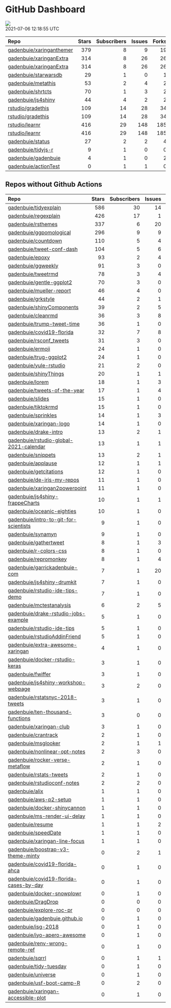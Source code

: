 GitHub Dashboard
================

![](https://github.com/gadenbuie/status/workflows/Render%20Status/badge.svg)  
2021-07-06 12:18:55 UTC

| Repo                                                                    | Stars | Subscribers | Issues | Forks | Status                                                                                                                                                              | Commit                                                                                                                                                                                           |
| :---------------------------------------------------------------------- | ----: | ----------: | -----: | ----: | :------------------------------------------------------------------------------------------------------------------------------------------------------------------ | :----------------------------------------------------------------------------------------------------------------------------------------------------------------------------------------------- |
| [gadenbuie/xaringanthemer](https://github.com/gadenbuie/xaringanthemer) |   379 |           8 |      9 |    19 | [![](https://github.com/gadenbuie/xaringanthemer/workflows/tic/badge.svg)](https://github.com/gadenbuie/xaringanthemer/actions/runs/1003160484)                     | <a href="https://github.com/gadenbuie/xaringanthemer/commit/3a1d9f3467fbeb710fc4ee279ab06316c7868940" title="v0.4.0 (#59)">3a1d9f</a>                                                            |
| [gadenbuie/xaringanExtra](https://github.com/gadenbuie/xaringanExtra)   |   314 |           8 |     26 |    26 | [![](https://github.com/gadenbuie/xaringanExtra/workflows/Commands/badge.svg)](https://github.com/gadenbuie/xaringanExtra/actions/runs/936036185)                   | <a href="https://github.com/gadenbuie/xaringanExtra/commit/5ca5d1c6dd5af0c9bf3d4d94a792b9184351518d" title="Keep sideways panelset tabs on screen with long-scrolling content (#123)">5ca5d1</a> |
| [gadenbuie/xaringanExtra](https://github.com/gadenbuie/xaringanExtra)   |   314 |           8 |     26 |    26 | [![](https://github.com/gadenbuie/xaringanExtra/workflows/tic/badge.svg)](https://github.com/gadenbuie/xaringanExtra/actions/runs/1003147620)                       | <a href="https://github.com/gadenbuie/xaringanExtra/commit/5e2d80bd0c53065cf1c3e55c3f21efb28c44ab5d" title="v0.5.4">5e2d80</a>                                                                   |
| [gadenbuie/starwarsdb](https://github.com/gadenbuie/starwarsdb)         |    29 |           1 |      0 |     1 | [![](https://github.com/gadenbuie/starwarsdb/workflows/tic/badge.svg)](https://github.com/gadenbuie/starwarsdb/actions/runs/1003140704)                             | <a href="https://github.com/gadenbuie/starwarsdb/commit/bb52cb21155b280aa92cdd86de3c1c7b32e816bf" title="[ci] tic::update_tic() and add status update step">bb52cb</a>                           |
| [gadenbuie/metathis](https://github.com/gadenbuie/metathis)             |    53 |           2 |      4 |     2 | [![](https://github.com/gadenbuie/metathis/workflows/tic/badge.svg)](https://github.com/gadenbuie/metathis/actions/runs/999882178)                                  | <a href="https://github.com/gadenbuie/metathis/commit/f253ce2af2615ce86ba15b78123da926b18a6395" title="Hotfix v1.1.1 (#24)">f253ce</a>                                                           |
| [gadenbuie/shrtcts](https://github.com/gadenbuie/shrtcts)               |    70 |           1 |      3 |     2 | [![](https://github.com/gadenbuie/shrtcts/workflows/tic/badge.svg)](https://github.com/gadenbuie/shrtcts/actions/runs/848462154)                                    | <a href="https://github.com/gadenbuie/shrtcts/commit/3a03311a030edff97e906743182b07ede88095a3" title="master -> main && Prefix font awesome icons">3a0331</a>                                    |
| [gadenbuie/js4shiny](https://github.com/gadenbuie/js4shiny)             |    44 |           4 |      2 |     2 | [![](https://github.com/gadenbuie/js4shiny/workflows/tic/badge.svg)](https://github.com/gadenbuie/js4shiny/actions/runs/955868839)                                  | <a href="https://github.com/gadenbuie/js4shiny/commit/29bd23560d8f1c8ff39db08495f8eb6fe44e30bc" title="Prefix font awesome icons">29bd23</a>                                                     |
| [rstudio/gradethis](https://github.com/rstudio/gradethis)               |   109 |          14 |     28 |    34 | [![](https://github.com/rstudio/gradethis/workflows/R-CMD-check/badge.svg)](https://github.com/rstudio/gradethis/actions/runs/969276125)                            | <a href="https://github.com/rstudio/gradethis/commit/b626949267c8e1bb2a261fe4cd1111574171d43a" title="Allow graded() to add additional data to the feedback via ... (#246)">b62694</a>           |
| [rstudio/gradethis](https://github.com/rstudio/gradethis)               |   109 |          14 |     28 |    34 | [![](https://github.com/rstudio/gradethis/workflows/pkgdown/badge.svg)](https://github.com/rstudio/gradethis/actions/runs/969276123)                                | <a href="https://github.com/rstudio/gradethis/commit/b626949267c8e1bb2a261fe4cd1111574171d43a" title="Allow graded() to add additional data to the feedback via ... (#246)">b62694</a>           |
| [rstudio/learnr](https://github.com/rstudio/learnr)                     |   416 |          29 |    148 |   185 | [![](https://github.com/rstudio/learnr/workflows/R-CMD-check/badge.svg)](https://github.com/rstudio/learnr/actions/runs/994688234)                                  | <a href="https://github.com/rstudio/learnr/commit/3931555605a26a8f5918897b62bcacdf991ef8ea" title="Remove support for `-parse-check` chunk">393155</a>                                           |
| [rstudio/learnr](https://github.com/rstudio/learnr)                     |   416 |          29 |    148 |   185 | [![](https://github.com/rstudio/learnr/workflows/Render%20docs/badge.svg)](https://github.com/rstudio/learnr/actions/runs/488970946)                                | <a href="https://github.com/rstudio/learnr/commit/b36e840c338f5840185e6fca4a99c25fa899d57f" title="Optionally reveal (or hide) exercise solution (#470)">b36e84</a>                              |
| [gadenbuie/status](https://github.com/gadenbuie/status)                 |    27 |           2 |      2 |     4 | [![](https://github.com/gadenbuie/status/workflows/Render%20Status/badge.svg)](https://github.com/gadenbuie/status/actions/runs/1004346664)                         | <a href="https://github.com/gadenbuie/status/commit/c05e32010c3536f155b8d0facca2d7b152353447" title="[status] 2021-07-06 04:39:18 UTC">c05e32</a>                                                |
| [gadenbuie/tidyjs-r](https://github.com/gadenbuie/tidyjs-r)             |     9 |           1 |      0 |     0 | [![](https://github.com/gadenbuie/tidyjs-r/workflows/.github/workflows/update-tidyjs.yaml/badge.svg)](https://github.com/gadenbuie/tidyjs-r/actions/runs/999508285) | <a href="https://github.com/gadenbuie/tidyjs-r/commit/6bea56d0424f673769faba258f8b5135d6c3a892" title="v2.4.2">6bea56</a>                                                                        |
| [gadenbuie/gadenbuie](https://github.com/gadenbuie/gadenbuie)           |     4 |           1 |      0 |     2 | [![](https://github.com/gadenbuie/gadenbuie/workflows/Metrics/badge.svg)](https://github.com/gadenbuie/gadenbuie/actions/runs/1004176004)                           | <a href="https://github.com/gadenbuie/gadenbuie/commit/970dc72f9bfa24daeeb9d1d3213ff62c96154c46" title="Update github-metrics.svg - [Skip GitHub Action]">970dc7</a>                             |
| [gadenbuie/actionTest](https://github.com/gadenbuie/actionTest)         |     0 |           1 |      1 |     0 | [![](https://github.com/gadenbuie/actionTest/workflows/Commands/badge.svg)](https://github.com/gadenbuie/actionTest/actions/runs/900346028)                         | <a href="https://github.com/gadenbuie/actionTest/commit/a823d4a36d20ae7992028e8f40b45357880065a1" title="stringify version">a823d4</a>                                                           |

## Repos without Github Actions

| Repo                                                                                                | Stars | Subscribers | Issues | Forks |
| :-------------------------------------------------------------------------------------------------- | ----: | ----------: | -----: | ----: |
| [gadenbuie/tidyexplain](https://github.com/gadenbuie/tidyexplain)                                   |   586 |          30 |     14 |   101 |
| [gadenbuie/regexplain](https://github.com/gadenbuie/regexplain)                                     |   426 |          17 |      1 |    21 |
| [gadenbuie/rsthemes](https://github.com/gadenbuie/rsthemes)                                         |   337 |           6 |     20 |    28 |
| [gadenbuie/ggpomological](https://github.com/gadenbuie/ggpomological)                               |   296 |           9 |      9 |    18 |
| [gadenbuie/countdown](https://github.com/gadenbuie/countdown)                                       |   110 |           5 |      4 |     9 |
| [gadenbuie/tweet-conf-dash](https://github.com/gadenbuie/tweet-conf-dash)                           |   104 |           5 |      6 |    58 |
| [gadenbuie/epoxy](https://github.com/gadenbuie/epoxy)                                               |    93 |           2 |      4 |     3 |
| [gadenbuie/ggweekly](https://github.com/gadenbuie/ggweekly)                                         |    91 |           3 |      0 |     9 |
| [gadenbuie/tweetrmd](https://github.com/gadenbuie/tweetrmd)                                         |    78 |           3 |      4 |     7 |
| [gadenbuie/gentle-ggplot2](https://github.com/gadenbuie/gentle-ggplot2)                             |    70 |           3 |      0 |    13 |
| [gadenbuie/mueller-report](https://github.com/gadenbuie/mueller-report)                             |    46 |           4 |      0 |    26 |
| [gadenbuie/grkstyle](https://github.com/gadenbuie/grkstyle)                                         |    44 |           2 |      1 |     8 |
| [gadenbuie/shinyComponents](https://github.com/gadenbuie/shinyComponents)                           |    39 |           2 |      5 |     4 |
| [gadenbuie/cleanrmd](https://github.com/gadenbuie/cleanrmd)                                         |    36 |           3 |      8 |     1 |
| [gadenbuie/trump-tweet-time](https://github.com/gadenbuie/trump-tweet-time)                         |    36 |           1 |      0 |     0 |
| [gadenbuie/covid19-florida](https://github.com/gadenbuie/covid19-florida)                           |    32 |           7 |      8 |    10 |
| [gadenbuie/rsconf\_tweets](https://github.com/gadenbuie/rsconf_tweets)                              |    31 |           3 |      0 |    13 |
| [gadenbuie/ermoji](https://github.com/gadenbuie/ermoji)                                             |    24 |           1 |      0 |     1 |
| [gadenbuie/trug-ggplot2](https://github.com/gadenbuie/trug-ggplot2)                                 |    24 |           1 |      0 |     6 |
| [gadenbuie/yule-rstudio](https://github.com/gadenbuie/yule-rstudio)                                 |    21 |           2 |      0 |     8 |
| [gadenbuie/shinyThings](https://github.com/gadenbuie/shinyThings)                                   |    20 |           1 |      1 |     3 |
| [gadenbuie/lorem](https://github.com/gadenbuie/lorem)                                               |    18 |           1 |      3 |     2 |
| [gadenbuie/tweets-of-the-year](https://github.com/gadenbuie/tweets-of-the-year)                     |    17 |           1 |      4 |     2 |
| [gadenbuie/slides](https://github.com/gadenbuie/slides)                                             |    15 |           1 |      0 |    11 |
| [gadenbuie/tiktokrmd](https://github.com/gadenbuie/tiktokrmd)                                       |    15 |           1 |      0 |     0 |
| [gadenbuie/sprinkles](https://github.com/gadenbuie/sprinkles)                                       |    14 |           1 |      3 |     0 |
| [gadenbuie/xaringan-logo](https://github.com/gadenbuie/xaringan-logo)                               |    14 |           1 |      0 |    11 |
| [gadenbuie/drake-intro](https://github.com/gadenbuie/drake-intro)                                   |    13 |           2 |      1 |     4 |
| [gadenbuie/rstudio-global-2021-calendar](https://github.com/gadenbuie/rstudio-global-2021-calendar) |    13 |           1 |      1 |     4 |
| [gadenbuie/snippets](https://github.com/gadenbuie/snippets)                                         |    13 |           2 |      1 |     5 |
| [gadenbuie/applause](https://github.com/gadenbuie/applause)                                         |    12 |           1 |      1 |     1 |
| [gadenbuie/getcitations](https://github.com/gadenbuie/getcitations)                                 |    12 |           1 |      0 |     3 |
| [gadenbuie/de-iris-my-repos](https://github.com/gadenbuie/de-iris-my-repos)                         |    11 |           1 |      0 |     0 |
| [gadenbuie/xaringan2powerpoint](https://github.com/gadenbuie/xaringan2powerpoint)                   |    11 |           1 |      0 |     1 |
| [gadenbuie/js4shiny-frappeCharts](https://github.com/gadenbuie/js4shiny-frappeCharts)               |    10 |           1 |      1 |     3 |
| [gadenbuie/oceanic-eighties](https://github.com/gadenbuie/oceanic-eighties)                         |    10 |           1 |      0 |     3 |
| [gadenbuie/intro-to-git-for-scientists](https://github.com/gadenbuie/intro-to-git-for-scientists)   |     9 |           1 |      0 |     2 |
| [gadenbuie/synamyn](https://github.com/gadenbuie/synamyn)                                           |     9 |           1 |      0 |     0 |
| [gadenbuie/gathertweet](https://github.com/gadenbuie/gathertweet)                                   |     8 |           1 |      3 |     2 |
| [gadenbuie/r-colors-css](https://github.com/gadenbuie/r-colors-css)                                 |     8 |           1 |      0 |     2 |
| [gadenbuie/repromonkey](https://github.com/gadenbuie/repromonkey)                                   |     8 |           1 |      4 |     0 |
| [gadenbuie/garrickadenbuie-com](https://github.com/gadenbuie/garrickadenbuie-com)                   |     7 |           1 |     20 |     4 |
| [gadenbuie/js4shiny-drumkit](https://github.com/gadenbuie/js4shiny-drumkit)                         |     7 |           1 |      0 |     1 |
| [gadenbuie/rstudio-ide-tips-demo](https://github.com/gadenbuie/rstudio-ide-tips-demo)               |     7 |           1 |      0 |     2 |
| [gadenbuie/mctestanalysis](https://github.com/gadenbuie/mctestanalysis)                             |     6 |           2 |      5 |     3 |
| [gadenbuie/drake-rstudio-jobs-example](https://github.com/gadenbuie/drake-rstudio-jobs-example)     |     5 |           1 |      0 |     0 |
| [gadenbuie/rstudio-ide-tips](https://github.com/gadenbuie/rstudio-ide-tips)                         |     5 |           1 |      0 |     2 |
| [gadenbuie/rstudioAddinFriend](https://github.com/gadenbuie/rstudioAddinFriend)                     |     5 |           1 |      0 |     1 |
| [gadenbuie/extra-awesome-xaringan](https://github.com/gadenbuie/extra-awesome-xaringan)             |     4 |           1 |      0 |     1 |
| [gadenbuie/docker-rstudio-keras](https://github.com/gadenbuie/docker-rstudio-keras)                 |     3 |           1 |      0 |     1 |
| [gadenbuie/fwiffer](https://github.com/gadenbuie/fwiffer)                                           |     3 |           1 |      0 |     0 |
| [gadenbuie/js4shiny-workshop-webpage](https://github.com/gadenbuie/js4shiny-workshop-webpage)       |     3 |           2 |      0 |     5 |
| [gadenbuie/rstatsnyc-2018-tweets](https://github.com/gadenbuie/rstatsnyc-2018-tweets)               |     3 |           1 |      0 |     0 |
| [gadenbuie/ten-thousand-functions](https://github.com/gadenbuie/ten-thousand-functions)             |     3 |           0 |      0 |     0 |
| [gadenbuie/xaringan-club](https://github.com/gadenbuie/xaringan-club)                               |     3 |           1 |      0 |     0 |
| [gadenbuie/crantrack](https://github.com/gadenbuie/crantrack)                                       |     2 |           1 |      0 |     1 |
| [gadenbuie/msglooker](https://github.com/gadenbuie/msglooker)                                       |     2 |           1 |      1 |     0 |
| [gadenbuie/nonlinear-opt-notes](https://github.com/gadenbuie/nonlinear-opt-notes)                   |     2 |           3 |      0 |     3 |
| [gadenbuie/rocker-verse-metaflow](https://github.com/gadenbuie/rocker-verse-metaflow)               |     2 |           1 |      0 |     0 |
| [gadenbuie/rstats-tweets](https://github.com/gadenbuie/rstats-tweets)                               |     2 |           1 |      0 |     0 |
| [gadenbuie/rstudioconf-notes](https://github.com/gadenbuie/rstudioconf-notes)                       |     2 |           2 |      0 |     0 |
| [gadenbuie/alix](https://github.com/gadenbuie/alix)                                                 |     1 |           1 |      0 |     0 |
| [gadenbuie/aws-p2-setup](https://github.com/gadenbuie/aws-p2-setup)                                 |     1 |           1 |      0 |     0 |
| [gadenbuie/docker-shinycannon](https://github.com/gadenbuie/docker-shinycannon)                     |     1 |           1 |      0 |     0 |
| [gadenbuie/ms-render-ui-delay](https://github.com/gadenbuie/ms-render-ui-delay)                     |     1 |           1 |      0 |     0 |
| [gadenbuie/resume](https://github.com/gadenbuie/resume)                                             |     1 |           1 |      2 |     0 |
| [gadenbuie/speedDate](https://github.com/gadenbuie/speedDate)                                       |     1 |           1 |      0 |     1 |
| [gadenbuie/xaringan-line-focus](https://github.com/gadenbuie/xaringan-line-focus)                   |     1 |           1 |      0 |     0 |
| [gadenbuie/boostrap-v3-theme-minty](https://github.com/gadenbuie/boostrap-v3-theme-minty)           |     0 |           2 |      1 |     1 |
| [gadenbuie/covid19-florida-ahca](https://github.com/gadenbuie/covid19-florida-ahca)                 |     0 |           1 |      0 |     0 |
| [gadenbuie/covid19-florida-cases-by-day](https://github.com/gadenbuie/covid19-florida-cases-by-day) |     0 |           1 |      0 |     0 |
| [gadenbuie/docker-snowplowr](https://github.com/gadenbuie/docker-snowplowr)                         |     0 |           1 |      0 |     0 |
| [gadenbuie/DragDrop](https://github.com/gadenbuie/DragDrop)                                         |     0 |           0 |      0 |     0 |
| [gadenbuie/explore-roc-pr](https://github.com/gadenbuie/explore-roc-pr)                             |     0 |           0 |      0 |     0 |
| [gadenbuie/gadenbuie.github.io](https://github.com/gadenbuie/gadenbuie.github.io)                   |     0 |           1 |      0 |     0 |
| [gadenbuie/isg-2018](https://github.com/gadenbuie/isg-2018)                                         |     0 |           1 |      0 |     0 |
| [gadenbuie/iyo-apero-awesome](https://github.com/gadenbuie/iyo-apero-awesome)                       |     0 |           1 |      0 |     0 |
| [gadenbuie/renv-wrong-remote-ref](https://github.com/gadenbuie/renv-wrong-remote-ref)               |     0 |           1 |      0 |     0 |
| [gadenbuie/sqrrl](https://github.com/gadenbuie/sqrrl)                                               |     0 |           1 |      1 |     1 |
| [gadenbuie/tidy-tuesday](https://github.com/gadenbuie/tidy-tuesday)                                 |     0 |           1 |      0 |     0 |
| [gadenbuie/universe](https://github.com/gadenbuie/universe)                                         |     0 |           1 |      0 |     0 |
| [gadenbuie/usf-boot-camp-R](https://github.com/gadenbuie/usf-boot-camp-R)                           |     0 |           2 |      0 |     2 |
| [gadenbuie/xaringan-accessible-plot](https://github.com/gadenbuie/xaringan-accessible-plot)         |     0 |           1 |      0 |     0 |
